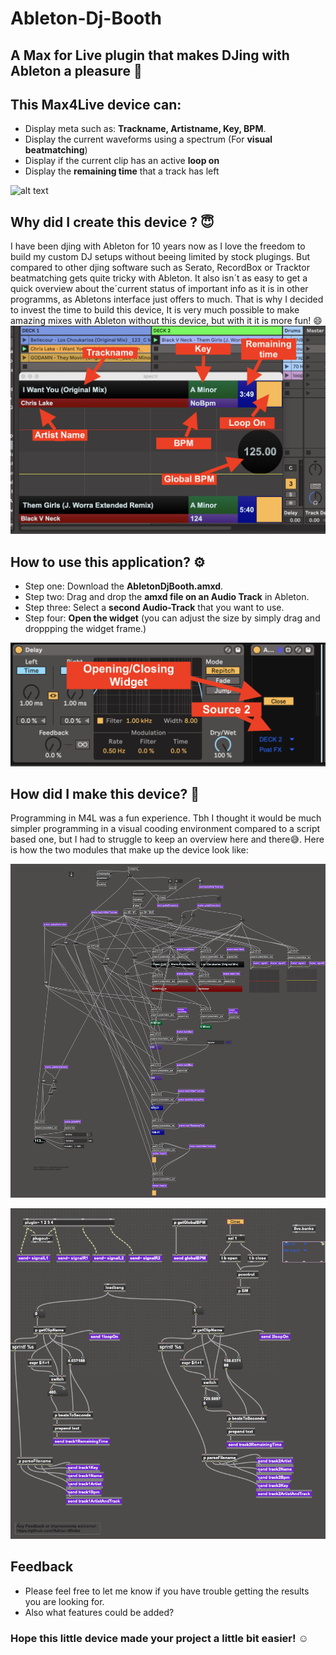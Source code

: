 # Ableton-Dj-Booth
## A Max for Live plugin that makes DJing with Ableton a pleasure 🎹

## This Max4Live device can: 
* Display meta such as: __Trackname, Artistname, Key, BPM__.
* Display the current waveforms using a spectrum (For __visual beatmatching__)
* Display if the current clip has an active __loop on__
* Display the __remaining time__ that a track has left

![alt text](https://github.com/Adrian-Winter/Ableton-Dj-Booth/blob/main/Documentation/AbletonDJBooth%20Showcase.gif)

## Why did I create this device ? 😇
I have been djing with Ableton for 10 years now as I love the freedom to build my custom DJ setups without beeing limited by stock plugings. But compared to other djing software such as Serato, RecordBox or Tracktor beatmatching gets quite tricky with Ableton. It also isn´t as easy to get a quick overview about the´current status of important info as it is in other programms, as Abletons interface just offers to much. 
That is why I decided to invest the time to build this device, It is very much possible to make amazing mixes with Ableton without this device, but with it it is more fun! 😄
![alt text](https://github.com/Adrian-Winter/Ableton-Dj-Booth/blob/main/Documentation/Widget%20Explanation.png)

## How to use this application? ⚙️

 + Step one: Download the __AbletonDjBooth.amxd__.
 + Step two: Drag and drop the __amxd file on an Audio Track__ in Ableton.
 + Step three: Select a __second Audio-Track__ that you want to use.
 + Step four: __Open the widget__ (you can adjust the size by simply drag and droppping the widget frame.) 

![alt text](https://github.com/Adrian-Winter/Ableton-Dj-Booth/blob/main/Documentation/Widget%20Explenation%202.png)

## How did I make this device? 🧐

Programming in M4L was a fun experience. Tbh I thought it would be much simpler programming in a visual cooding environment compared to a script based one, but I had to struggle to keep an overview here and there😅. Here is how the two modules that make up the device look like: 

![alt text](https://github.com/Adrian-Winter/Ableton-Dj-Booth/blob/main/Documentation/BM.png)

![alt text](https://github.com/Adrian-Winter/Ableton-Dj-Booth/blob/main/Documentation/AbletonDJBooth.png)

## Feedback 
* Please feel free to let me know if you have trouble getting the results you are looking for. 
* Also what features could be added? 

### Hope this little device made your project a little bit easier! ☺️



